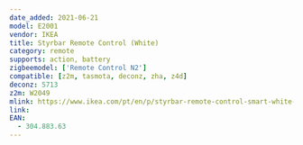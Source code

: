 ```yaml
---
date_added: 2021-06-21
model: E2001
vendor: IKEA
title: Styrbar Remote Control (White)
category: remote
supports: action, battery
zigbeemodel: ['Remote Control N2']
compatible: [z2m, tasmota, deconz, zha, z4d]
deconz: 5713
z2m: W2049
mlink: https://www.ikea.com/pt/en/p/styrbar-remote-control-smart-white-30488363/
link: 
EAN: 
  - 304.883.63
---
```

